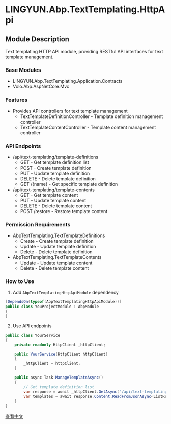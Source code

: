 # LINGYUN.Abp.TextTemplating.HttpApi

## Module Description

Text templating HTTP API module, providing RESTful API interfaces for text template management.

### Base Modules

* LINGYUN.Abp.TextTemplating.Application.Contracts
* Volo.Abp.AspNetCore.Mvc

### Features

* Provides API controllers for text template management
  * TextTemplateDefinitionController - Template definition management controller
  * TextTemplateContentController - Template content management controller

### API Endpoints

* /api/text-templating/template-definitions
  * GET - Get template definition list
  * POST - Create template definition
  * PUT - Update template definition
  * DELETE - Delete template definition
  * GET /{name} - Get specific template definition
* /api/text-templating/template-contents
  * GET - Get template content
  * PUT - Update template content
  * DELETE - Delete template content
  * POST /restore - Restore template content

### Permission Requirements

* AbpTextTemplating.TextTemplateDefinitions
  * Create - Create template definition
  * Update - Update template definition
  * Delete - Delete template definition
* AbpTextTemplating.TextTemplateContents
  * Update - Update template content
  * Delete - Delete template content

### How to Use

1. Add `AbpTextTemplatingHttpApiModule` dependency

```csharp
[DependsOn(typeof(AbpTextTemplatingHttpApiModule))]
public class YouProjectModule : AbpModule
{
}
```

2. Use API endpoints

```csharp
public class YourService
{
    private readonly HttpClient _httpClient;

    public YourService(HttpClient httpClient)
    {
        _httpClient = httpClient;
    }

    public async Task ManageTemplateAsync()
    {
        // Get template definition list
        var response = await _httpClient.GetAsync("/api/text-templating/template-definitions");
        var templates = await response.Content.ReadFromJsonAsync<ListResultDto<TextTemplateDefinitionDto>>();
    }
}
```

[查看中文](README.md)
